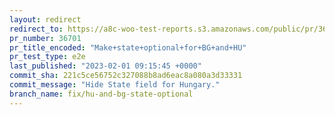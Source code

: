 ```yaml
---
layout: redirect
redirect_to: https://a8c-woo-test-reports.s3.amazonaws.com/public/pr/36701/e2e/index.html
pr_number: 36701
pr_title_encoded: "Make+state+optional+for+BG+and+HU"
pr_test_type: e2e
last_published: "2023-02-01 09:15:45 +0000"
commit_sha: 221c5ce56752c327088b8ad6eac8a080a3d33331
commit_message: "Hide State field for Hungary."
branch_name: fix/hu-and-bg-state-optional
---
```

